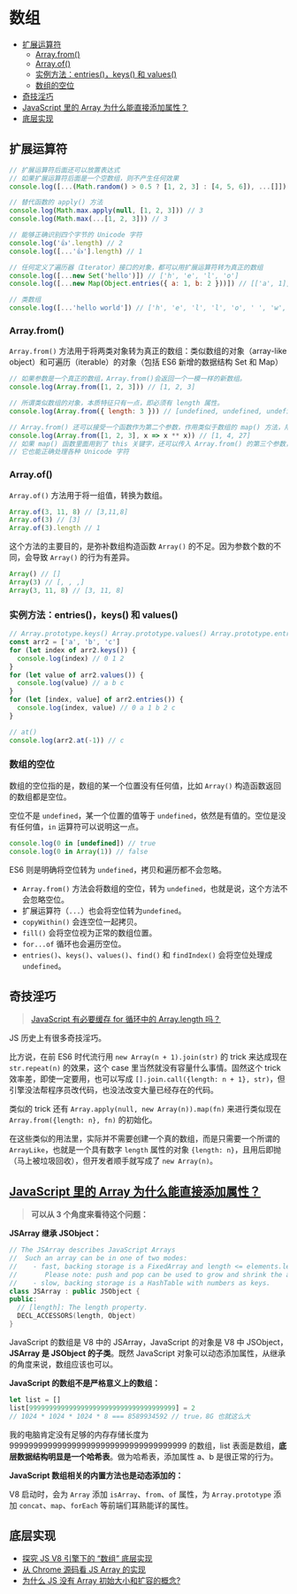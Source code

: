 # 数组<!-- omit in toc -->

- [扩展运算符](#扩展运算符)
  - [Array.from()](#arrayfrom)
  - [Array.of()](#arrayof)
  - [实例方法：entries()，keys() 和 values()](#实例方法entrieskeys-和-values)
  - [数组的空位](#数组的空位)
- [奇技淫巧](#奇技淫巧)
- [JavaScript 里的 Array 为什么能直接添加属性？](#javascript-里的-array-为什么能直接添加属性)
- [底层实现](#底层实现)

## 扩展运算符

```js
// 扩展运算符后面还可以放置表达式
// 如果扩展运算符后面是一个空数组，则不产生任何效果
console.log([...(Math.random() > 0.5 ? [1, 2, 3] : [4, 5, 6]), ...[]])

// 替代函数的 apply() 方法
console.log(Math.max.apply(null, [1, 2, 3])) // 3
console.log(Math.max(...[1, 2, 3])) // 3

// 能够正确识别四个字节的 Unicode 字符
console.log('👍'.length) // 2
console.log([...'👍'].length) // 1

// 任何定义了遍历器（Iterator）接口的对象，都可以用扩展运算符转为真正的数组
console.log([...new Set('hello')]) // ['h', 'e', 'l', 'o']
console.log([...new Map(Object.entries({ a: 1, b: 2 }))]) // [['a', 1], ['b', 2]]

// 类数组
console.log([...'hello world']) // ['h', 'e', 'l', 'l', 'o', ' ', 'w', 'o', 'r', 'l', 'd']
```

### Array.from()

`Array.from()` 方法用于将两类对象转为真正的数组：类似数组的对象（array-like object）和可遍历（iterable）的对象（包括 ES6 新增的数据结构 Set 和 Map）

```js
// 如果参数是一个真正的数组，Array.from()会返回一个一模一样的新数组。
console.log(Array.from([1, 2, 3])) // [1, 2, 3]

// 所谓类似数组的对象，本质特征只有一点，即必须有 length 属性。
console.log(Array.from({ length: 3 })) // [undefined, undefined, undefined]

// Array.from() 还可以接受一个函数作为第二个参数，作用类似于数组的 map() 方法，用来对每个元素进行处理，将处理后的值放入返回的数组。
console.log(Array.from([1, 2, 3], x => x ** x)) // [1, 4, 27]
// 如果 map() 函数里面用到了 this 关键字，还可以传入 Array.from() 的第三个参数，用来绑定 this
// 它也能正确处理各种 Unicode 字符
```

### Array.of()

`Array.of()` 方法用于将一组值，转换为数组。

```js
Array.of(3, 11, 8) // [3,11,8]
Array.of(3) // [3]
Array.of(3).length // 1
```

这个方法的主要目的，是弥补数组构造函数 `Array()` 的不足。因为参数个数的不同，会导致 `Array()` 的行为有差异。

```js
Array() // []
Array(3) // [, , ,]
Array(3, 11, 8) // [3, 11, 8]
```

### 实例方法：entries()，keys() 和 values()

```js
// Array.prototype.keys() Array.prototype.values() Array.prototype.entries()
const arr2 = ['a', 'b', 'c']
for (let index of arr2.keys()) {
  console.log(index) // 0 1 2
}
for (let value of arr2.values()) {
  console.log(value) // a b c
}
for (let [index, value] of arr2.entries()) {
  console.log(index, value) // 0 a 1 b 2 c
}

// at()
console.log(arr2.at(-1)) // c
```

### 数组的空位

数组的空位指的是，数组的某一个位置没有任何值，比如 `Array()` 构造函数返回的数组都是空位。

空位不是 `undefined`，某一个位置的值等于 `undefined`，依然是有值的。空位是没有任何值，`in` 运算符可以说明这一点。

```js
console.log(0 in [undefined]) // true
console.log(0 in Array(1)) // false
```

ES6 则是明确将空位转为 `undefined`，拷贝和遍历都不会忽略。

- `Array.from()` 方法会将数组的空位，转为 `undefined`，也就是说，这个方法不会忽略空位。
- 扩展运算符（`...`）也会将空位转为`undefined`。
- `copyWithin()` 会连空位一起拷贝。
- `fill()` 会将空位视为正常的数组位置。
- `for...of` 循环也会遍历空位。
- `entries()`、`keys()`、`values()`、`find()` 和 `findIndex()` 会将空位处理成 `undefined`。

## 奇技淫巧

> [JavaScript 有必要缓存 for 循环中的 Array.length 吗？](https://www.zhihu.com/question/29714976)

JS 历史上有很多奇技淫巧。

比方说，在前 ES6 时代流行用 `new Array(n + 1).join(str)` 的 trick 来达成现在 `str.repeat(n)` 的效果，这个 case 里当然就没有容量什么事情。固然这个 trick 效率差，即使一定要用，也可以写成 `[].join.call({length: n + 1}, str)`，但引擎没法帮程序员改代码，也没法改变大量已经存在的代码。

类似的 trick 还有 `Array.apply(null, new Array(n)).map(fn)` 来进行类似现在 `Array.from({length: n}, fn)` 的初始化。

在这些类似的用法里，实际并不需要创建一个真的数组，而是只需要一个所谓的 `ArrayLike`，也就是一个具有数字 `length` 属性的对象 `{length: n}`，且用后即抛（马上被垃圾回收），但开发者顺手就写成了 `new Array(n)`。

## [JavaScript 里的 Array 为什么能直接添加属性？](https://www.zhihu.com/question/408959053/answer/1360392908)

> **可以从 3 个角度来看待这个问题：**

**JSArray 继承 JSObject：**

```c++
// The JSArray describes JavaScript Arrays
//  Such an array can be in one of two modes:
//    - fast, backing storage is a FixedArray and length <= elements.length();
//       Please note: push and pop can be used to grow and shrink the array.
//    - slow, backing storage is a HashTable with numbers as keys.
class JSArray : public JSObject {
public:
  // [length]: The length property.
  DECL_ACCESSORS(length, Object)
}
```

JavaScript 的数组是 V8 中的 JSArray，JavaScript 的对象是 V8 中 JSObject，**JSArray 是 JSObject 的子类**。既然 JavaScript 对象可以动态添加属性，从继承的角度来说，数组应该也可以。

**JavaScript 的数组不是严格意义上的数组：**

```js
let list = []
list[9999999999999999999999999999999999999] = 2
// 1024 * 1024 * 1024 * 8 === 8589934592 // true，8G 也就这么大
```

我的电脑肯定没有足够的内存存储长度为 9999999999999999999999999999999999999 的数组，list 表面是数组，**底层数据结构明显是一个哈希表**。做为哈希表，添加属性 a、b 是很正常的行为。

**JavaScript 数组相关的内置方法也是动态添加的：**

V8 启动时，会为 `Array` 添加 `isArray`、`from`、`of` 属性，为 `Array.prototype` 添加 `concat`、`map`、`forEach` 等前端们耳熟能详的属性。

## 底层实现

- [探究 JS V8 引擎下的 “数组” 底层实现](https://zhuanlan.zhihu.com/p/96959371)
- [从 Chrome 源码看 JS Array 的实现](https://zhuanlan.zhihu.com/p/26388217)
- [为什么 JS 没有 Array 初始大小和扩容的概念?](https://www.zhihu.com/question/385711203)
